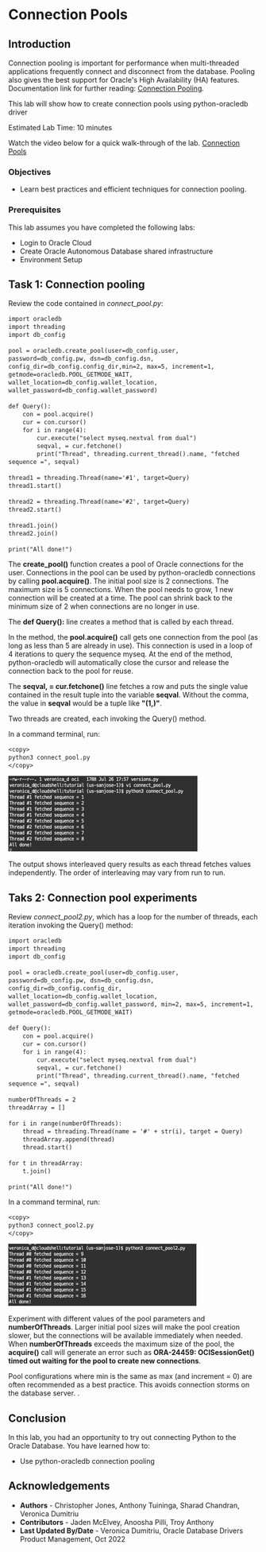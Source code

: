 # Connection Pools

## Introduction
Connection pooling is important for performance when multi-threaded applications frequently connect and disconnect from the database. Pooling also gives the best support for Oracle's High Availability (HA) features. Documentation link for further reading: [Connection Pooling](https://python-oracledb.readthedocs.io/en/latest/user_guide/connection_handling.html#connection-pooling).

This lab will show how to create connection pools using python-oracledb driver

Estimated Lab Time: 10 minutes

Watch the video below for a quick walk-through of the lab.
[Connection Pools](videohub:1_2lx58yh3)

### Objectives

*  Learn best practices and efficient techniques for connection pooling.

### Prerequisites

This lab assumes you have completed the following labs:
* Login to Oracle Cloud
* Create Oracle Autonomous Database shared infrastructure
* Environment Setup

## Task 1: Connection pooling
Review the code contained in *connect\_pool.py*:

````
import oracledb
import threading
import db_config

pool = oracledb.create_pool(user=db_config.user,    password=db_config.pw, dsn=db_config.dsn, config_dir=db_config.config_dir,min=2, max=5, increment=1, getmode=oracledb.POOL_GETMODE_WAIT, wallet_location=db_config.wallet_location, wallet_password=db_config.wallet_password)

def Query():
    con = pool.acquire()
    cur = con.cursor()
    for i in range(4):
        cur.execute("select myseq.nextval from dual")
        seqval, = cur.fetchone()
        print("Thread", threading.current_thread().name, "fetched sequence =", seqval)

thread1 = threading.Thread(name='#1', target=Query)
thread1.start()

thread2 = threading.Thread(name='#2', target=Query)
thread2.start()

thread1.join()
thread2.join()

print("All done!")
````

The **create\_pool()** function creates a pool of Oracle connections for the user. Connections in the pool can be used by python-oracledb connections by calling **pool.acquire()**. The initial pool size is 2 connections. The maximum size is 5 connections. When the pool needs to grow, 1 new connection will be created at a time. The pool can shrink back to the minimum size of 2 when connections are no longer in use.

The **def Query():** line creates a method that is called by each thread.

In the method, the **pool.acquire()** call gets one connection from the pool (as long as less than 5 are already in use). This connection is used in a loop of 4 iterations to query the sequence myseq. At the end of the method, python-oracledb will automatically close the cursor and release the connection back to the pool for reuse.

The **seqval, = cur.fetchone()** line fetches a row and puts the single value contained in the result tuple into the variable **seqval**. Without the comma, the value in **seqval** would be a tuple like **"(1,)"**.

Two threads are created, each invoking the Query() method.

In a command terminal, run:

````
<copy>
python3 connect_pool.py
</copy>
````

![Connection Pool](./images/conn-pool.png " " )

The output shows interleaved query results as each thread fetches values independently. The order of interleaving may vary from run to run.

## Taks 2: Connection pool experiments

Review *connect\_pool2.py*, which has a loop for the number of threads, each iteration invoking the Query() method:

````
import oracledb
import threading
import db_config

pool = oracledb.create_pool(user=db_config.user, password=db_config.pw, dsn=db_config.dsn, config_dir=db_config.config_dir, wallet_location=db_config.wallet_location, wallet_password=db_config.wallet_password, min=2, max=5, increment=1, getmode=oracledb.POOL_GETMODE_WAIT)

def Query():
    con = pool.acquire()
    cur = con.cursor()
    for i in range(4):
        cur.execute("select myseq.nextval from dual")
        seqval, = cur.fetchone()
        print("Thread", threading.current_thread().name, "fetched sequence =", seqval)

numberOfThreads = 2
threadArray = []

for i in range(numberOfThreads):
    thread = threading.Thread(name = '#' + str(i), target = Query)
    threadArray.append(thread)
    thread.start()

for t in threadArray:
    t.join()

print("All done!")
````

In a command terminal, run:

````
<copy>
python3 connect_pool2.py
</copy>
````

![Connection Pool 2](./images/conn-pool2.png " " )

Experiment with different values of the pool parameters and **numberOfThreads**. Larger initial pool sizes will make the pool creation slower, but the connections will be available immediately when needed. When **numberOfThreads** exceeds the maximum size of the pool, the **acquire()** call will generate an error such as **ORA-24459: OCISessionGet() timed out waiting for the pool to create new connections**. 

Pool configurations where min is the same as max (and increment = 0) are often recommended as a best practice. This avoids connection storms on the database server.
.

## Conclusion

In this lab, you had an opportunity to try out connecting Python to the Oracle Database.
You have learned how to:
* Use python-oracledb connection pooling

## Acknowledgements

* **Authors** - Christopher Jones, Anthony Tuininga, Sharad Chandran, Veronica Dumitriu
* **Contributors** - Jaden McElvey, Anoosha Pilli, Troy Anthony
* **Last Updated By/Date** - Veronica Dumitriu, Oracle Database Drivers Product Management, Oct 2022